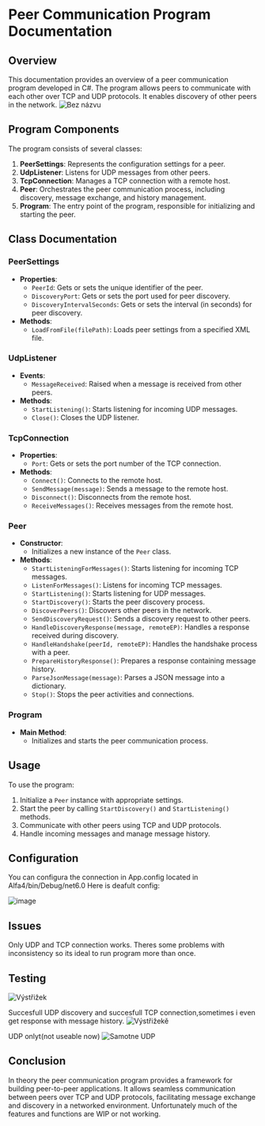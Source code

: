 # Peer Communication Program Documentation

## Overview

This documentation provides an overview of a peer communication program developed in C#. The program allows peers to communicate with each other over TCP and UDP protocols. It enables discovery of other peers in the network.
![Bez názvu](https://github.com/Crusader5033/Alfa4/assets/113086006/1a0b4b1d-cce0-4586-96f9-0d282564770b)

## Program Components

The program consists of several classes:

1. **PeerSettings**: Represents the configuration settings for a peer.
2. **UdpListener**: Listens for UDP messages from other peers.
3. **TcpConnection**: Manages a TCP connection with a remote host.
4. **Peer**: Orchestrates the peer communication process, including discovery, message exchange, and history management.
5. **Program**: The entry point of the program, responsible for initializing and starting the peer.

## Class Documentation

### PeerSettings

- **Properties**:
  - `PeerId`: Gets or sets the unique identifier of the peer.
  - `DiscoveryPort`: Gets or sets the port used for peer discovery.
  - `DiscoveryIntervalSeconds`: Gets or sets the interval (in seconds) for peer discovery.
- **Methods**:
  - `LoadFromFile(filePath)`: Loads peer settings from a specified XML file.

### UdpListener

- **Events**:
  - `MessageReceived`: Raised when a message is received from other peers.
- **Methods**:
  - `StartListening()`: Starts listening for incoming UDP messages.
  - `Close()`: Closes the UDP listener.

### TcpConnection

- **Properties**:
  - `Port`: Gets or sets the port number of the TCP connection.
- **Methods**:
  - `Connect()`: Connects to the remote host.
  - `SendMessage(message)`: Sends a message to the remote host.
  - `Disconnect()`: Disconnects from the remote host.
  - `ReceiveMessages()`: Receives messages from the remote host.

### Peer

- **Constructor**:
  - Initializes a new instance of the `Peer` class.
- **Methods**:
  - `StartListeningForMessages()`: Starts listening for incoming TCP messages.
  - `ListenForMessages()`: Listens for incoming TCP messages.
  - `StartListening()`: Starts listening for UDP messages.
  - `StartDiscovery()`: Starts the peer discovery process.
  - `DiscoverPeers()`: Discovers other peers in the network.
  - `SendDiscoveryRequest()`: Sends a discovery request to other peers.
  - `HandleDiscoveryResponse(message, remoteEP)`: Handles a response received during discovery.
  - `HandleHandshake(peerId, remoteEP)`: Handles the handshake process with a peer.
  - `PrepareHistoryResponse()`: Prepares a response containing message history.
  - `ParseJsonMessage(message)`: Parses a JSON message into a dictionary.
  - `Stop()`: Stops the peer activities and connections.

### Program

- **Main Method**:
  - Initializes and starts the peer communication process.

## Usage

To use the program:
1. Initialize a `Peer` instance with appropriate settings.
2. Start the peer by calling `StartDiscovery()` and `StartListening()` methods.
3. Communicate with other peers using TCP and UDP protocols.
4. Handle incoming messages and manage message history.

## Configuration
You can configura the connection in App.config located in Alfa4/bin/Debug/net6.0
Here is deafult config:


![image](https://github.com/Crusader5033/Alfa4/assets/113086006/8300b9da-bf60-48d4-8d2b-605721468708)

   
## Issues
Only UDP and TCP connection works. Theres some problems with inconsistency so its ideal to run program more than once. 

## Testing
![Výstřižek](https://github.com/Crusader5033/Alfa4/assets/113086006/5471000e-fd8c-49db-9982-02a98ba16df6)

Succesfull UDP discovery and succesfull TCP connection,sometimes i even get response with message history.
![Výstřižekě](https://github.com/Crusader5033/Alfa4/assets/113086006/d241f1f2-272b-499a-960e-533618c8329e)

UDP onlyt(not useable now)
![Samotne UDP](https://github.com/Crusader5033/Alfa4/assets/113086006/b1b8a674-d86d-4777-911e-19e90dfa6242)



## Conclusion

In theory the peer communication program provides a framework for building peer-to-peer applications. It allows seamless communication between peers over TCP and UDP protocols, facilitating message exchange and discovery in a networked environment.
Unfortunately much of the features and functions are WIP or not working.
